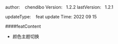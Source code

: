 
author:     &nbsp;&nbsp;  chendibo
Version:      &nbsp;&nbsp;1.2.2
lastVersion:  &nbsp;&nbsp;1.2.1

updateType:   &nbsp;&nbsp; feat
update Time:  2022 09 15

####featContent
- 颜色主题切换
